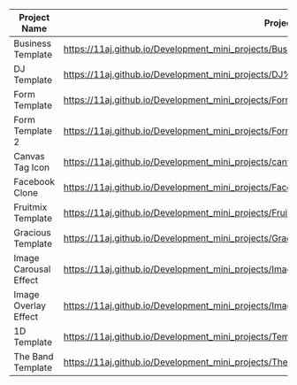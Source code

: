 | Project Name          | Project View Link |
| ----------------------| ------------------|
| Business Template     | https://11aj.github.io/Development_mini_projects/Business%20Template/index.html                          |
| DJ Template           | https://11aj.github.io/Development_mini_projects/DJ%20Template/index.html                                |
| Form Template         | https://11aj.github.io/Development_mini_projects/Form%20Template/index.html                              |
| Form Template 2       | https://11aj.github.io/Development_mini_projects/Form%20Template%202/index.html                          |
| Canvas Tag Icon       | https://11aj.github.io/Development_mini_projects/canvas%20tag/index.html                                 |
| Facebook Clone        | https://11aj.github.io/Development_mini_projects/Facebook%20Clone/index.html                             |
| Fruitmix Template     | https://11aj.github.io/Development_mini_projects/Fruitmix%20Template/index.html                          |
| Gracious Template     | https://11aj.github.io/Development_mini_projects/Gracious/index.html                                     |
| Image Carousal Effect | https://11aj.github.io/Development_mini_projects/Image%20Carousel/ok.html                               |
| Image Overlay Effect  | https://11aj.github.io/Development_mini_projects/Image%20Overlay%20effect/Image%20Overlay%20Effect.html |
| 1D Template           | https://11aj.github.io/Development_mini_projects/Template%201D/index.html                               |
| The Band Template     | https://11aj.github.io/Development_mini_projects/The%20Band/The%20Band.html                             |
